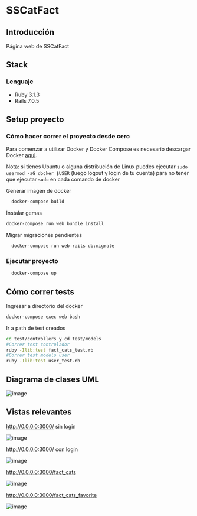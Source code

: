 # SSCatFact

## Introducción

Página web de SSCatFact

## Stack

### Lenguaje

- Ruby 3.1.3
- Rails 7.0.5

## Setup proyecto

### Cómo hacer correr el proyecto desde cero

Para comenzar a utilizar Docker y Docker Compose es necesario descargar Docker [aqui](https://www.docker.com/).

Nota: si tienes Ubuntu o alguna distribución de Linux puedes ejecutar `sudo usermod -aG docker $USER` (luego logout y login de tu cuenta) para no tener que ejecutar `sudo` en cada comando de docker

Generar imagen de docker

```bash
  docker-compose build
```

Instalar gemas

```bash
docker-compose run web bundle install
```

Migrar migraciones pendientes 

```bash
  docker-compose run web rails db:migrate
```

### Ejecutar proyecto

```bash
  docker-compose up
```

## Cómo correr tests

Ingresar a directorio del docker

```bash
docker-compose exec web bash
```

Ir a path de test creados

```bash
cd test/controllers y cd test/models
#Correr test controlador
ruby -Ilib:test fact_cats_test.rb
#Correr test modelo user
ruby -Ilib:test user_test.rb
```



## Diagrama de clases UML

![image](https://github.com/PalomaZamorano/SSCatFacts/assets/31086486/213f18c0-7d4e-4bf6-9027-eecb1fdbc811)


## Vistas relevantes

http://0.0.0.0:3000/ sin login

![image](https://github.com/PalomaZamorano/SSCatFacts/assets/31086486/b99a41a8-702a-49a2-a38c-d008059ba920)

http://0.0.0.0:3000/ con login 

![image](https://github.com/PalomaZamorano/SSCatFacts/assets/31086486/6eeeefd1-e179-484b-a30d-797ed7a862a1)

http://0.0.0.0:3000/fact_cats

![image](https://github.com/PalomaZamorano/SSCatFacts/assets/31086486/00ce4954-6e77-4ebd-b2c9-029f73b16857)

http://0.0.0.0:3000/fact_cats_favorite

![image](https://github.com/PalomaZamorano/SSCatFacts/assets/31086486/ea69b90b-6e2e-4da9-81a2-191af14e26d2)


